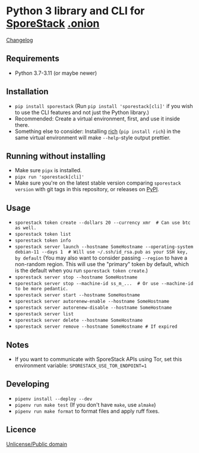 # Python 3 library and CLI for [SporeStack](https://sporestack.com) [.onion](http://spore64i5sofqlfz5gq2ju4msgzojjwifls7rok2cti624zyq3fcelad.onion)

[Changelog](CHANGELOG.md)

## Requirements

* Python 3.7-3.11 (or maybe newer)

## Installation

* `pip install sporestack` (Run `pip install 'sporestack[cli]'` if you wish to use the CLI features and not just the Python library.)
* Recommended: Create a virtual environment, first, and use it inside there.
* Something else to consider: Installing [rich](https://github.com/Textualize/rich) (`pip install rich`) in the same virtual environment will make `--help`-style output prettier.

## Running without installing

* Make sure `pipx` is installed.
* `pipx run 'sporestack[cli]'`
* Make sure you're on the latest stable version comparing `sporestack version` with git tags in this repository, or releases on [PyPI](https://pypi.org/project/sporestack/).

## Usage

* `sporestack token create --dollars 20 --currency xmr  # Can use btc as well.`
* `sporestack token list`
* `sporestack token info`
* `sporestack server launch --hostname SomeHostname --operating-system debian-11 --days 1  # Will use ~/.ssh/id_rsa.pub as your SSH key, by default`
(You may also want to consider passing `--region` to have a non-random region. This will use the "primary" token by default, which is the default when you run `sporestack token create`.)
* `sporestack server stop --hostname SomeHostname`
* `sporestack server stop --machine-id ss_m_...  # Or use --machine-id to be more pedantic.`
* `sporestack server start --hostname SomeHostname`
* `sporestack server autorenew-enable --hostname SomeHostname`
* `sporestack server autorenew-disable --hostname SomeHostname`
* `sporestack server list`
* `sporestack server delete --hostname SomeHostname`
* `sporestack server remove --hostname SomeHostname # If expired`

## Notes

* If you want to communicate with SporeStack APIs using Tor, set this environment variable: `SPORESTACK_USE_TOR_ENDPOINT=1`

## Developing

* `pipenv install --deploy --dev`
* `pipenv run make test` (If you don't have `make`, use `almake`)
* `pipenv run make format` to format files and apply ruff fixes.

## Licence

[Unlicense/Public domain](LICENSE.txt)
